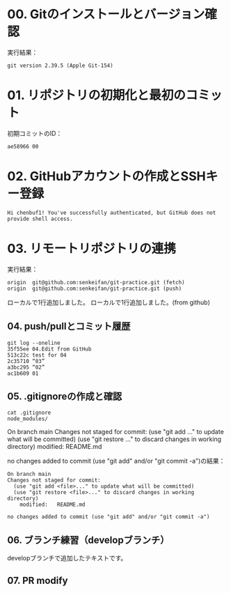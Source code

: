 # 00. Gitのインストールとバージョン確認

実行結果：
```
git version 2.39.5 (Apple Git-154)
```

# 01. リポジトリの初期化と最初のコミット

初期コミットのID：
```
ae58966 00
```

# 02. GitHubアカウントの作成とSSHキー登録
```
Hi chenbuf1! You've successfully authenticated, but GitHub does not provide shell access.
```


# 03. リモートリポジトリの連携

実行結果：
```
origin  git@github.com:senkeifan/git-practice.git (fetch)
origin  git@github.com:senkeifan/git-practice.git (push)
```

ローカルで1行追加しました。
ローカルで1行追加しました。(from github)


## 04. push/pullとコミット履歴
```
git log --oneline
35f55ee 04.Edit from GitHub
513c22c test for 04
2c35710 “03”
a3bc295 “02”
ac1b609 01
```


## 05. .gitignoreの作成と確認
```
cat .gitignore
node_modules/
```
On branch main
Changes not staged for commit:
  (use "git add <file>..." to update what will be committed)
  (use "git restore <file>..." to discard changes in working directory)
	modified:   README.md

no changes added to commit (use "git add" and/or "git commit -a")の結果：
```
On branch main
Changes not staged for commit:
  (use "git add <file>..." to update what will be committed)
  (use "git restore <file>..." to discard changes in working directory)
	modified:   README.md

no changes added to commit (use "git add" and/or "git commit -a")
```


## 06. ブランチ練習（developブランチ）
developブランチで追加したテキストです。

## 07. PR modify

